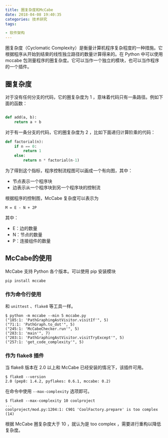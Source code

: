 ```yaml
---
title: 圈复杂度和McCabe
date: 2018-04-08 19:40:35
categories: 技术研究
tags:

- 软件架构
---
```


圈复杂度（Cyclomatic Complexity）是衡量计算机程序复杂程度的一种措施。它根据程序从开始到结束的线性独立路径的数量计算得来的。在 Python 中可以使用 mccabe 包测量程序的圈复杂度。它可以当作一个独立的模块，也可以当作程序的一个插件。

<!-- more -->

## 圈复杂度

对于没有任何分支的代码，它的圈复杂度为 1 ，意味着代码只有一条路径。例如下面的函数：

```python

def add(a, b):
    return a + b
```

对于有一条分支的代码，它的圈复杂度为 2 ，比如下面递归计算阶乘的代码：

```python
def factorial(n):
    if n == 0:
        return 1
    else:
        return n * factorial(n-1)
```

为了得到这个指标，程序控制流程图可以画成一个有向图，其中：

- 节点表示一个程序块
- 边表示从一个程序块到另一个程序块的控制流

根据程序的控制图，McCabe 复杂度可以表示为

```
M = E - N + 2P
```

其中：

- E：边的数量
- N：节点的数量
- P：连接组件的数量

## McCabe的使用

McCabe 支持 Python 各个版本。可以使用 pip 安装模块

```shell
pip install mccabe
```

### 作为命令行使用

和 `unittest` 、`flake8` 等工具一样。


```shell
$ python -m mccabe --min 5 mccabe.py
("185:1: 'PathGraphingAstVisitor.visitIf'", 5)
("71:1: 'PathGraph.to_dot'", 5)
("245:1: 'McCabeChecker.run'", 5)
("283:1: 'main'", 7)
("203:1: 'PathGraphingAstVisitor.visitTryExcept'", 5)
("257:1: 'get_code_complexity'", 5)
```

### 作为 flake8 插件

当 flake8 版本在 2.0 以上和 McCabe 已经安装的情况下，该插件可用。

```
$ flake8 --version
2.0 (pep8: 1.4.2, pyflakes: 0.6.1, mccabe: 0.2)
```

在命令中使用 `--max-complexity` 选项即可。

```
$ flake8 --max-complexity 10 coolproject
...
coolproject/mod.py:1204:1: C901 'CoolFactory.prepare' is too complex (14)
```
根据 McCabe 圈复杂度大于 10 ，就认为是 too complex ，需要进行重构以降低复杂度。
